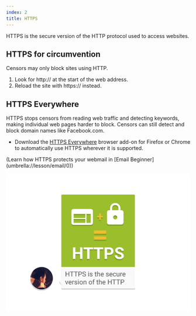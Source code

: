 ```yaml
---
index: 2
title: HTTPS
---
```

HTTPS is the secure version of the HTTP protocol used to access websites. 

## HTTPS for circumvention

Censors may only block sites using HTTP. 

1.	Look for http:// at the start of the web address.
2.	Reload the site with https:// instead. 

## HTTPS Everywhere

HTTPS stops censors from reading web traffic and detecting keywords, making individual web pages harder to block. Censors can still detect and block domain names like Facebook.com. 

* 	Download the [HTTPS Everywhere](https://www.eff.org/https-everywhere) browser add-on for Firefox or Chrome to automatically use HTTPS wherever it is supported.

(Learn how HTTPS protects your webmail in [Email Beginner] (umbrella://lesson/email/0))

![image](internetb2.png)